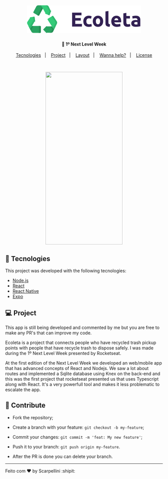 <h1 align="center">
    <img src='web\src\assets\logo.svg'>
</h1>

<h4 align="center">
  🚀 1º Next Level Week
</h4>

<p align="center">
  <a href="#rocket-tecnologies">Tecnologies</a>&nbsp;&nbsp;&nbsp;|&nbsp;&nbsp;&nbsp;
  <a href="#-project">Project</a>&nbsp;&nbsp;&nbsp;|&nbsp;&nbsp;&nbsp;
  <a href="#-layout">Layout</a>&nbsp;&nbsp;&nbsp;|&nbsp;&nbsp;&nbsp;
  <a href="#-contribute">Wanna help?</a>&nbsp;&nbsp;&nbsp;|&nbsp;&nbsp;&nbsp;
  <a href="#memo-license">License</a>
</p>

<br>

<p align="center">
  <img src='web\src\assets\github\peek.gif' width="70%" height="550">
</p>

## :rocket: Tecnologies

This project was developed with the following tecnologies:

- [Node.js](https://nodejs.org/en/)
- [React](https://reactjs.org)
- [React Native](https://facebook.github.io/react-native/)
- [Expo](https://expo.io/)

## 💻 Project

This app is still being developed and commented by me but you are free to make any PR's that can improve my code.

Ecoleta is a project that connects people who have recycled trash pickup points with people that have recycle trash to dispose safely. I was made during the 1º Next Level Week presented by Rocketseat. 

At the first edition of the Next Level Week we developed an web/mobile app that has advanced concepts of React and Nodejs. We saw a lot about routes and implemented a Sqlite database using Knex on the back-end and this was the first project that rocketseat presented us that uses Typescript along with React. It's a very powerfull tool and makes it less problematic to escalate the app.

## 🤔 Contribute

- Fork the repository;
- Create a branch with your feature: `git checkout -b my-feature`;
- Commit your changes: `git commit -m 'feat: My new feature'`;
- Push it to your branch: `git push origin my-feature`.

- After the PR is done you can delete your branch.

---

Feito com ♥ by Scarpellini :shipit: 